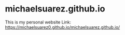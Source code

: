 # michaelsuarez.github.io

This is my personal website
Link: https://michaelsuarez0.github.io/michaelsuarez.github.io/
